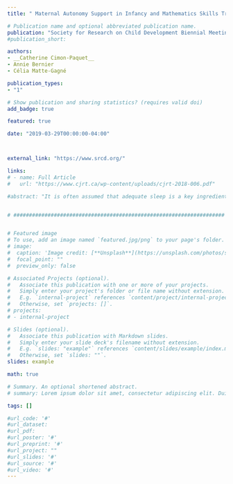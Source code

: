 ```yaml
---
title: " Maternal Autonomy Support in Infancy and Mathematics Skills Trajectories in Elementary School."

# Publication name and optional abbreviated publication name.
publication: "Society for Research on Child Development Biennial Meeting 2019"
#publication_short:

authors:
- __Catherine Cimon-Paquet__
- Annie Bernier
- Célia Matte-Gagné

publication_types:
- "1"

# Show publication and sharing statistics? (requires valid doi)
add_badge: true

featured: true

date: "2019-03-29T00:00:00-04:00"



external_link: "https://www.srcd.org/"

links:
# - name: Full Article
#   url: "https://www.cjrt.ca/wp-content/uploads/cjrt-2018-006.pdf"

#abstract: "It is often assumed that adequate sleep is a key ingredient of children's school success. Research to date, however, suggests modest associations between child sleep and academic achievement. Adopting a developmental perspective, this report investigates the associations between age-related changes in sleep across the preschool period and academic achievement at school entry. Sleep was assessed by actigraphy at ages 2, 3 and 4 among 128 children from mostly White middle-class families, and their performance in reading and mathematics was tested in Grade 1. The results revealed that children whose sleep duration decreased more rapidly across the preschool period showed better performance in both reading and mathematics. These results suggest that age-related developments may be a key characteristic of sleep in the preschool years."


# ####################################################################


# Featured image
# To use, add an image named `featured.jpg/png` to your page's folder.
# image:
#  caption: 'Image credit: [**Unsplash**](https://unsplash.com/photos/s9CC2SKySJM)'
#  focal_point: ""
#  preview_only: false

# Associated Projects (optional).
#   Associate this publication with one or more of your projects.
#   Simply enter your project's folder or file name without extension.
#   E.g. `internal-project` references `content/project/internal-project/index.md`.
#   Otherwise, set `projects: []`.
# projects:
# - internal-project

# Slides (optional).
#   Associate this publication with Markdown slides.
#   Simply enter your slide deck's filename without extension.
#   E.g. `slides: "example"` references `content/slides/example/index.md`.
#   Otherwise, set `slides: ""`.
slides: example

math: true

# Summary. An optional shortened abstract.
# summary: Lorem ipsum dolor sit amet, consectetur adipiscing elit. Duis posuere tellus ac convallis placerat. Proin tincidunt magna sed ex sollicitudin condimentum.

tags: []

#url_code: '#'
#url_dataset:
#url_pdf:
#url_poster: '#'
#url_preprint: '#'
#url_project: ""
#url_slides: '#'
#url_source: '#'
#url_video: '#'
---
```

